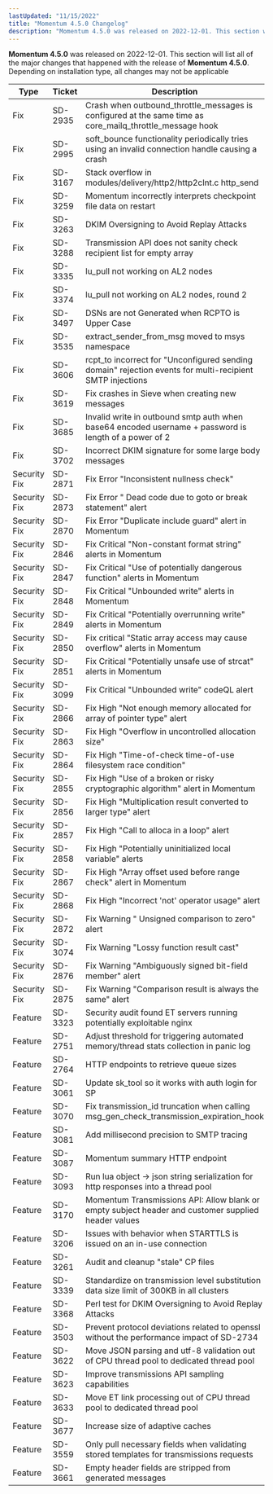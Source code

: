 ```yaml
---
lastUpdated: "11/15/2022"
title: "Momentum 4.5.0 Changelog"
description: "Momentum 4.5.0 was released on 2022-12-01. This section will list all of the major changes that happened with the release of Momentum 4.5.0 Depending on installation type, all changes may not be applicable"
---
```


**Momentum 4.5.0** was released on 2022-12-01. This section will list all of the major changes that happened with the release of **Momentum 4.5.0**. Depending on installation type, all changes may not be applicable

<a name="changelog.4.5.0.table"></a> 

| Type | Ticket | Description |
| --- | --- | --- |
| Fix | SD-2935 | Crash when outbound_throttle_messages is configured at the same time as core_mailq_throttle_message hook
| Fix | SD-2995 | soft_bounce functionality periodically tries using an invalid connection handle causing a crash
| Fix | SD-3167 | Stack overflow in modules/delivery/http2/http2clnt.c http_send
| Fix | SD-3259 | Momentum incorrectly interprets checkpoint file data on restart
| Fix | SD-3263 | DKIM Oversigning to Avoid Replay Attacks
| Fix | SD-3288 | Transmission API does not sanity check recipient list for empty array
| Fix | SD-3335 | lu_pull not working on AL2 nodes
| Fix | SD-3374 | lu_pull not working on AL2 nodes, round 2
| Fix | SD-3497 | DSNs are not Generated when RCPTO is Upper Case
| Fix | SD-3535 | extract_sender_from_msg moved to msys namespace
| Fix | SD-3606 | rcpt_to incorrect for "Unconfigured sending domain" rejection events for multi-recipient SMTP injections
| Fix | SD-3619 | Fix crashes in Sieve when creating new messages
| Fix | SD-3685 | Invalid write in outbound smtp auth when base64 encoded username + password is length of a power of 2
| Fix | SD-3702 | Incorrect DKIM signature for some large body messages
| Security Fix | SD-2871 | Fix Error "Inconsistent nullness check"
| Security Fix | SD-2873 | Fix Error " Dead code due to goto or break statement" alert
| Security Fix | SD-2870 | Fix Error "Duplicate include guard" alert in Momentum
| Security Fix | SD-2846 | Fix Critical "Non-constant format string" alerts in Momentum
| Security Fix | SD-2847 | Fix Critical "Use of potentially dangerous function" alerts in Momentum
| Security Fix | SD-2848 | Fix Critical "Unbounded write" alerts in Momentum
| Security Fix | SD-2849 | Fix Critical "Potentially overrunning write" alerts in Momentum
| Security Fix | SD-2850 | Fix critical "Static array access may cause overflow" alerts in Momentum
| Security Fix | SD-2851 | Fix Critical "Potentially unsafe use of strcat" alerts in Momentum
| Security Fix | SD-3099 | Fix Critical "Unbounded write" codeQL alert
| Security Fix | SD-2866 | Fix High "Not enough memory allocated for array of pointer type" alert
| Security Fix | SD-2863 | Fix High "Overflow in uncontrolled allocation size"
| Security Fix | SD-2864 | Fix High "Time-of-check time-of-use filesystem race condition"
| Security Fix | SD-2855 | Fix High "Use of a broken or risky cryptographic algorithm" alert in Momentum
| Security Fix | SD-2856 | Fix High "Multiplication result converted to larger type" alert
| Security Fix | SD-2857 | Fix High "Call to alloca in a loop" alert
| Security Fix | SD-2858 | Fix High "Potentially uninitialized local variable" alerts
| Security Fix | SD-2867 | Fix High "Array offset used before range check" alert in Momentum
| Security Fix | SD-2868 | Fix High  "Incorrect 'not' operator usage" alert
| Security Fix | SD-2872 | Fix Warning " Unsigned comparison to zero" alert
| Security Fix | SD-3074 | Fix Warning "Lossy function result cast"
| Security Fix | SD-2876 | Fix Warning "Ambiguously signed bit-field member" alert
| Security Fix | SD-2875 | Fix Warning "Comparison result is always the same" alert
| Feature | SD-3323 | Security audit found ET servers running potentially exploitable nginx
| Feature | SD-2751 | Adjust threshold for triggering automated memory/thread stats collection in panic log
| Feature | SD-2764 | HTTP endpoints to retrieve queue sizes
| Feature | SD-3061 | Update sk_tool so it works with auth login for SP
| Feature | SD-3070 | Fix transmission_id truncation when calling msg_gen_check_transmission_expiration_hook
| Feature | SD-3081 | Add millisecond precision to SMTP tracing
| Feature | SD-3087 | Momentum summary HTTP endpoint
| Feature | SD-3093 | Run lua object -> json string serialization for http responses into a thread pool
| Feature | SD-3170 | Momentum Transmissions API: Allow blank or empty subject header and customer supplied header values
| Feature | SD-3206 | Issues with behavior when STARTTLS is issued on an in-use connection
| Feature | SD-3261 | Audit and cleanup "stale" CP files
| Feature | SD-3339 | Standardize on transmission level substitution data size limit of 300KB in all clusters
| Feature | SD-3368 | Perl test for DKIM Oversigning to Avoid Replay Attacks
| Feature | SD-3503 | Prevent protocol deviations related to openssl without the performance impact of SD-2734
| Feature | SD-3622 | Move JSON parsing and utf-8 validation out of CPU thread pool to dedicated thread pool
| Feature | SD-3623 | Improve transmissions API sampling capabilities
| Feature | SD-3633 | Move ET link processing out of CPU thread pool to dedicated thread pool
| Feature | SD-3677 | Increase size of adaptive caches
| Feature | SD-3559 | Only pull necessary fields when validating stored templates for transmissions requests
| Feature | SD-3661 | Empty header fields are stripped from generated messages

